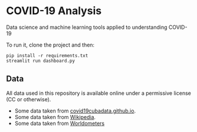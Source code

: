 # COVID-19 Analysis

Data science and machine learning tools applied to understanding COVID-19

To run it, clone the project and then:

    pip install -r requirements.txt
    streamlit run dashboard.py

## Data

All data used in this repository is available online under a permissive license (CC or otherwise).

* Some data taken from [covid19cubadata.github.io](https://covid19cubadata.github.io).
* Some data taken from [Wikipedia](https://en.wikipedia.org/wiki/Portal:Coronavirus_disease_2019).
* Some data taken from [Worldometers](https://www.worldometers.info/)

